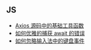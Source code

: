 ## JS

- [Axios 源码中的基础工具函数](/articles/js/basic-utility-functions-in-axios-source-code)
- [如何优雅的捕获 await 的错误](/articles/js/how-to-elegantly-catch-errors-from-await)
- [如何忽略输入法中的键盘事件](/articles/js/how-to-ignore-keyboard-events-in-ime)
